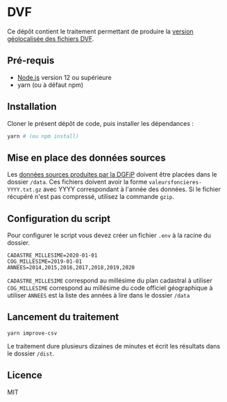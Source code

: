 # DVF

Ce dépôt contient le traitement permettant de produire la [version géolocalisée des fichiers DVF](https://www.data.gouv.fr/fr/datasets/demandes-de-valeurs-foncieres-geolocalisees/).

## Pré-requis

- [Node.js](https://nodejs.org) version 12 ou supérieure
- yarn (ou à défaut npm)

## Installation

Cloner le présent dépôt de code, puis installer les dépendances :

```bash
yarn # (ou npm install)
```

## Mise en place des données sources

Les [données sources produites par la DGFiP](https://www.data.gouv.fr/datasets/5c4ae55a634f4117716d5656) doivent être placées dans le dossier `/data`.
Ces fichiers doivent avoir la forme `valeursfoncieres-YYYY.txt.gz` avec YYYY correspondant à l'année des données. Si le fichier récupéré n'est pas compressé, utilisez la commande `gzip`.

## Configuration du script

Pour configurer le script vous devez créer un fichier `.env` à la racine du dossier.

```
CADASTRE_MILLESIME=2020-01-01
COG_MILLESIME=2019-01-01
ANNEES=2014,2015,2016,2017,2018,2019,2020
```

`CADASTRE_MILLESIME` correspond au millésime du plan cadastral à utiliser
`COG_MILLESIME` correspond au millésime du code officiel géographique à utiliser
`ANNEES` est la liste des années à lire dans le dossier `/data`

## Lancement du traitement

```
yarn improve-csv
```

Le traitement dure plusieurs dizaines de minutes et écrit les résultats dans le dossier `/dist`.

## Licence

MIT
